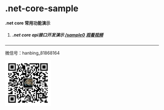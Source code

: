 # .net-core-sample
#### .net core 常用功能演示

1. ##### .net core api接口开发演示			[/sample0](https://github.com/hanbing81868164/.net-core-sample/tree/main/sample1)     [观看视频](https://www.toutiao.com/c/user/token/MS4wLjABAAAAaeIj9MxGPATsULxupnDVTD5Q_XIa7G3hqFZIGqEEuJg/?tab=video)

   

------

微信号：hanbing_81868164

<img src="微信.jpg" style="width:150px;">

